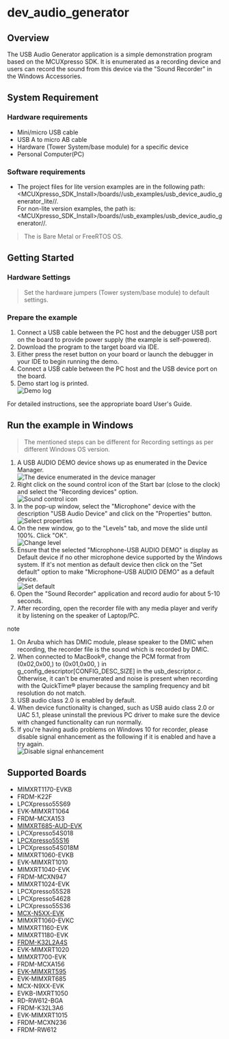 # dev_audio_generator




## Overview

The USB Audio Generator application is a simple demonstration program based on the MCUXpresso SDK.
It is enumerated as a recording device and users can record the sound from this device via the "Sound Recorder" in the Windows Accessories.


## System Requirement

### Hardware requirements

- Mini/micro USB cable
- USB A to micro AB cable
- Hardware (Tower System/base module) for a specific device
- Personal Computer(PC)


### Software requirements

- The project files for lite version examples are in the following path:
<br> <MCUXpresso_SDK_Install>/boards/<board>/usb_examples/usb_device_audio_generator_lite/<rtos>/<toolchain>.
<br>  For non-lite version examples, the path is:
<br> <MCUXpresso_SDK_Install>/boards/<board>/usb_examples/usb_device_audio_generator/<rtos>/<toolchain>.
> The <rtos> is Bare Metal or FreeRTOS OS.


## Getting Started

### Hardware Settings

> Set the hardware jumpers (Tower system/base module) to default settings.


### Prepare the example

1.  Connect a USB cable between the PC host and the debugger USB port on the board to provide power supply (the example is self-powered).
2.  Download the program to the target board via IDE.
3.  Either press the reset button on your board or launch the debugger in your IDE to begin running the demo.
4.  Connect a USB cable between the PC host and the USB device port on the board.
5.  Demo start log is printed.
<br>![Demo log](usb_device_audio_generator_start_log.jpg "Demo log")

For detailed instructions, see the appropriate board User's Guide.


## Run the example in Windows

> The mentioned steps can be different for Recording settings as per different Windows OS version.

1.  A USB AUDIO DEMO device shows up as enumerated in the Device Manager.
<br>![The device enumerated in the device manager](usb_device_audio_generator_device_manager.jpg "The device enumerated in the device manager")
2.  Right click on the sound control icon of the Start bar (close to the clock) and select the "Recording devices" option.
<br>![Sound control icon](usb_device_audio_generator_right_click_icon.jpg "Sound control icon")
3.  In the pop-up window, select the "Microphone" device with the description "USB Audio Device" and click on the "Properties" button.
<br>![Select properties](usb_device_audio_generator_select_properties.jpg "Select properties")
4.  On the new window, go to the "Levels" tab, and move the slide until 100%. Click "OK".
<br>![Change level](usb_device_audio_generator_change_level.jpg "Change level")
5.  Ensure that the selected "Microphone-USB AUDIO DEMO" is display as Default device if no other microphone device supported by the Windows system. If it's not mention as default device then click on the "Set default" option to make "Microphone-USB AUDIO DEMO" as a default device.
<br>![Set default](usb_device_audio_generator_set_default.jpg "Set default")
6.  Open the "Sound Recorder" application and record audio for about 5-10 seconds.
7.  After recording, open the recorder file with any media player and verify it by listening on the speaker of Laptop/PC.

note<br>
1.  On Aruba which has DMIC module, please speaker to the DMIC when recording, the recorder file is the sound which is recorded by DMIC.
2.  When connected to MacBook&reg;, change the PCM format from (0x02,0x00,) to (0x01,0x00, ) in <br/>g_config_descriptor[CONFIG_DESC_SIZE] in the usb_descriptor.c. Otherwise, it can't be enumerated and noise is present when recording with the QuickTime&reg; player because the sampling frequency and bit resolution do not match.
3.  USB audio class 2.0 is enabled by default.
4.  When device functionality is changed, such as USB auido class 2.0 or UAC 5.1, please uninstall the previous PC driver to make sure the device with changed functionality can run normally.
5.  If you're having audio problems on Windows 10 for recorder, please disable signal enhancement as the following if it is enabled and have a try again.
<br>![Disable signal enhancement](usb_device_audio_recorder_signal_enhancement.jpg "Disable signal enhancement")


## Supported Boards
- MIMXRT1170-EVKB
- FRDM-K22F
- LPCXpresso55S69
- EVK-MIMXRT1064
- FRDM-MCXA153
- [MIMXRT685-AUD-EVK](../../_boards/mimxrt685audevk/usb_examples/usb_device_audio_generator/example_board_readme.md)
- LPCXpresso54S018
- [LPCXpresso55S16](../../_boards/lpcxpresso55s16/usb_examples/usb_device_audio_generator/example_board_readme.md)
- LPCXpresso54S018M
- MIMXRT1060-EVKB
- EVK-MIMXRT1010
- MIMXRT1040-EVK
- FRDM-MCXN947
- MIMXRT1024-EVK
- LPCXpresso55S28
- LPCXpresso54628
- LPCXpresso55S36
- [MCX-N5XX-EVK](../../_boards/mcxn5xxevk/usb_examples/usb_device_audio_generator/example_board_readme.md)
- MIMXRT1060-EVKC
- MIMXRT1160-EVK
- MIMXRT1180-EVK
- [FRDM-K32L2A4S](../../_boards/frdmk32l2a4s/usb_examples/usb_device_audio_generator/example_board_readme.md)
- EVK-MIMXRT1020
- MIMXRT700-EVK
- FRDM-MCXA156
- [EVK-MIMXRT595](../../_boards/evkmimxrt595/usb_examples/usb_device_audio_generator/example_board_readme.md)
- EVK-MIMXRT685
- MCX-N9XX-EVK
- EVKB-IMXRT1050
- RD-RW612-BGA
- FRDM-K32L3A6
- EVK-MIMXRT1015
- FRDM-MCXN236
- FRDM-RW612
